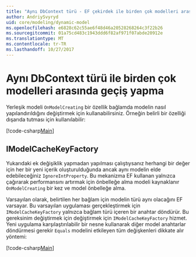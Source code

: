 ```yaml
---
title: "Aynı DbContext türü - EF çekirdek ile birden çok modelleri arasında geçiş yapma"
author: AndriySvyryd
uid: core/modeling/dynamic-model
ms.openlocfilehash: e6828c62c55ae6f48d46a20528268264c3f22b26
ms.sourcegitcommit: 01a75cd483c1943ddd6f82af971f07abde20912e
ms.translationtype: MT
ms.contentlocale: tr-TR
ms.lasthandoff: 10/27/2017
---
```

# <a name="alternating-between-multiple-models-with-the-same-dbcontext-type"></a>Aynı DbContext türü ile birden çok modelleri arasında geçiş yapma

Yerleşik modeli `OnModelCreating` bir özellik bağlamda modelin nasıl yapılandırıldığını değiştirmek için kullanabilirsiniz. Örneğin belirli bir özelliği dışarıda tutması için kullanılabilir:

[!code-csharp[Main](../../../samples/core/DynamicModel/DynamicContext.cs?name=Class)]

## <a name="imodelcachekeyfactory"></a>IModelCacheKeyFactory
Yukarıdaki ek değişiklik yapmadan yapılması çalıştıysanız herhangi bir değer için her bir yeni içerik oluşturulduğunda ancak aynı modelin elde edebileceğiniz `IgnoreIntProperty`. Bu mekanizma EF kullanan yalnızca çağırarak performansını artırmak için önbelleğe alma modeli kaynaklanır `OnModelCreating` bir kez ve model önbelleğe alma.

Varsayılan olarak, belirtilen her bağlam için modelin türü aynı olacağını EF varsayar. Bu varsayılan uygulaması gerçekleştirmek için `IModelCacheKeyFactory` yalnızca bağlam türü içeren bir anahtar döndürür. Bu gereksinim değiştirmek için değiştirmek için `IModelCacheKeyFactory` hizmet. Yeni uygulama karşılaştırılabilir bir nesne kullanarak diğer model anahtarlar döndürmesi gerekir `Equals` modelini etkileyen tüm değişkenleri dikkate alır yöntemi:

[!code-csharp[Main](../../../samples/core/DynamicModel/DynamicModelCacheKeyFactory.cs?name=Class)]
